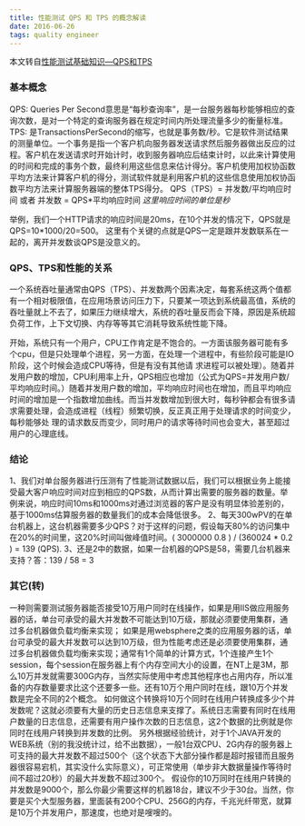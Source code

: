 ```yaml
---
title: 性能测试 QPS 和 TPS 的概念解读
date: 2016-06-26
tags: quality engineer
---
```


本文转自[性能测试基础知识—QPS和TPS](https://dearhwj.gitbooks.io/itbook/content/test/performance_test_qps_tps.html)

### 基本概念

QPS: Queries Per Second意思是“每秒查询率”，是一台服务器每秒能够相应的查询次数，是对一个特定的查询服务器在规定时间内所处理流量多少的衡量标准。
TPS: 是TransactionsPerSecond的缩写，也就是事务数/秒。它是软件测试结果的测量单位。一个事务是指一个客户机向服务器发送请求然后服务器做出反应的过程。客户机在发送请求时开始计时，收到服务器响应后结束计时，以此来计算使用的时间和完成的事务个数，最终利用这些信息来估计得分。客户机使用加权协函数平均方法来计算客户机的得分，测试软件就是利用客户机的这些信息使用加权协函数平均方法来计算服务器端的整体TPS得分。
QPS（TPS）= 并发数/平均响应时间 或者 并发数 = QPS\*平均响应时间 *这里响应时间的单位是秒*

举例，我们一个HTTP请求的响应时间是20ms，在10个并发的情况下，QPS就是 QPS=10*1000/20=500。
这里有个关键的点就是QPS一定是跟并发数联系在一起的，离开并发数谈QPS是没意义的。

### QPS、TPS和性能的关系
一个系统吞吐量通常由QPS（TPS）、并发数两个因素决定，每套系统这两个值都有一个相对极限值，在应用场景访问压力下，只要某一项达到系统最高值，系统的吞吐量就上不去了，如果压力继续增大，系统的吞吐量反而会下降，原因是系统超负荷工作，上下文切换、内存等等其它消耗导致系统性能下降。

开始，系统只有一个用户，CPU工作肯定是不饱合的。一方面该服务器可能有多个cpu，但是只处理单个进程，另一方面，在处理一个进程中，有些阶段可能是IO阶段，这个时候会造成CPU等待，但是有没有其他请 求进程可以被处理）。随着并发用户数的增加，CPU利用率上升，QPS相应也增加（公式为QPS=并发用户数/平均响应时间。）随着并发用户数的增加，平均响应时间也在增加，而且平均响应时间的增加是一个指数增加曲线。而当并发数增加到很大时，每秒钟都会有很多请求需要处理，会造成进程（线程）频繁切换，反正真正用于处理请求的时间变少，每秒能够处 理的请求数反而变少，同时用户的请求等待时间也会变大，甚至超过用户的心理底线。

### 结论

1、我们对单台服务器进行压测有了性能测试数据以后，我们可以根据业务上能接受最大客户响应时间对应到相应的QPS数，从而计算出需要的服务器的数量。举例来说，响应时间10ms和1000ms对通过浏览器的客户是没有明显体验差别的，基于1000ms估算服务器的数量我们的成本会降低很多。
2、每天300wPV的在单台机器上，这台机器需要多少QPS？对于这样的问题，假设每天80%的访问集中在20%的时间里，这20%时间叫做峰值时间。( 3000000 0.8 ) / (360024 * 0.2 ) = 139 (QPS).
3、还是2中的数据，如果一台机器的QPS是58，需要几台机器来支持？答：139 / 58 = 3

### 其它(转)
一种则需要测试服务器能否接受10万用户同时在线操作，如果是用IIS做应用服务器的话，单台可承受的最大并发数不可能达到10万级，那就必须要使用集群，通过多台机器做负载均衡来实现；
如果是用websphere之类的应用服务器的话，单台可承受的最大并发数可以达到10万级，但为性能考虑还是必须要使用集群，通过多台机器做负载均衡来实现；通常有1个简单的计算方式，1个连接产生1个session，每个session在服务器上有个内存空间大小的设置，在NT上是3M，那么10万并发就需要300G内存，当然实际使用中考虑其他程序也占用内存，所以准备的内存数量要求比这个还要多一些。还有10万个用户同时在线，跟10万个并发数是完全不同的2个概念。
如何做这个转换将10万个同时在线用户转换成多少个并发数呢？这就必须要有大量的历史日志信息来支撑了。系统日志需要有同时在线用户数量的日志信息，还需要有用户操作次数的日志信息，这2个数据的比例就是你同时在线用户转换到并发数的比例。
另外根据经验统计，对于1个JAVA开发的WEB系统（别的我没统计过，给不出数据），一般1台双CPU、2G内存的服务器上可支持的最大并发数不超过500个（这个状态下大部分操作都是超时报错而且服务器很容易宕机，其实没什么实际意义），可正常使用（单步非大数据量操作等待时间不超过20秒）的最大并发数不超过300个。
假设你的10万同时在线用户转换的并发数是9000个，那么你最少需要这样的机器18台，建议不少于30台。当然，你要是买个大型服务器，里面装有200个CPU、256G的内存，千兆光纤带宽，就算是10万个并发用户，那速度，也绝对是嗖嗖的。






